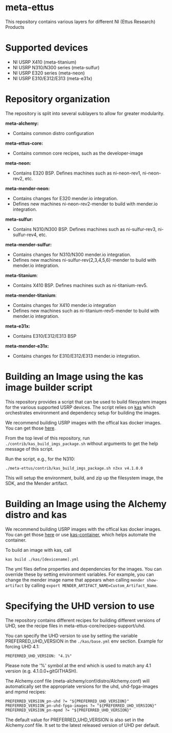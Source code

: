 meta-ettus
==========

This repository contains various layers for different NI (Ettus Research) Products

Supported devices
=================

  - NI USRP X410 (meta-titanium)
  - NI USRP N310/N300 series (meta-sulfur)
  - NI USRP E320 series (meta-neon)
  - NI USRP E310/E312/E313 (meta-e31x)


Repository organization
=======================

The repository is split into several sublayers to allow for greater modularity.

**meta-alchemy:**

- Contains common distro configuration

**meta-ettus-core:**

- Contains common core recipes, such as the developer-image

**meta-neon:**

- Contains E320 BSP. Defines machines such as ni-neon-rev1, ni-neon-rev2, etc.

**meta-mender-neon:**

- Contains changes for E320 mender.io integration.
- Defines new machines ni-neon-rev2-mender to build with mender.io integration.

**meta-sulfur:**

- Contains N310/N300 BSP. Defines machines such as ni-sulfur-rev3, ni-sulfur-rev4, etc.

**meta-mender-sulfur:**

- Contains changes for N310/N300 mender.io integration.
- Defines new machines ni-sulfur-rev{2,3,4,5,6}-mender to build with mender.io integration.

**meta-titanium**:

- Contains X410 BSP. Defines machines such as ni-titanium-rev5.

**meta-mender-titanium**:

- Contains changes for X410 mender.io integration
- Defines new machines such as ni-titanium-rev5-mender to build with mender.io integration.

**meta-e31x:**

- Contains E310/E312/E313 BSP

**meta-mender-e31x:**

- Contains changes for E310/E312/E313 mender.io integration.

Building an Image using the kas image builder script
====================================================

This repository provides a script that can be used to build filesystem images
for the various supported USRP devices. The script relies on [kas](https://github.com/siemens/kas) which
orchestrates environment and dependency setup for building the images.

We recommend building USRP images with the offical kas docker images. You can
get those [here](https://ghcr.io/siemens/kas/kas).

From the top level of this repository, run ``./contrib/kas_build_imgs_package.sh``
without arguments to get the help message of this script.

Run the script, e.g., for the N310:

    ./meta-ettus/contrib/kas_build_imgs_package.sh n3xx v4.1.0.0

This will setup the environment, build, and zip up the filesystem image,
the SDK, and the Mender artifact.

Building an Image using the Alchemy distro and kas
==================================================

We recommend building USRP images with the offical kas docker images. You can
get those [here](https://ghcr.io/siemens/kas/kas) or use
[kas-container](https://github.com/siemens/kas/blob/master/kas-container), which helps automate the container.

To build an image with kas, call

    kas build ./kas/[devicename].yml

The yml files define properties and dependencies for the images. You can override
these by setting environment variables. For example, you can change the mender
image name that appears when calling ``mender show-artifact`` by
calling ``export MENDER_ARTIFACT_NAME=Custom_Artifact_Name``.

Specifying the UHD version to use
=================================

The repository contains different recipes for building different versions of
UHD, see the recipe files in meta-ettus-core/recipes-support/uhd.

You can specify the UHD version to use by setting the variable
PREFERRED_UHD_VERSION in the ``./kas/base.yml`` env section. Example for forcing UHD 4.1:

    PREFERRED_UHD_VERSION: "4.1%"

Please note the '%' symbol at the end which is used to match any 4.1 version
(e.g. 4.1.0.0+gitGITHASH).

The Alchemy.conf file (meta-alchemy/conf/distro/Alchemy.conf) will automatically
set the appropriate versions for the uhd, uhd-fpga-images and mpmd recipes:

    PREFERRED_VERSION_pn-uhd ?= "${PREFERRED_UHD_VERSION}"
    PREFERRED_VERSION_pn-uhd-fpga-images ?= "${PREFERRED_UHD_VERSION}"
    PREFERRED_VERSION_pn-mpmd ?= "${PREFERRED_UHD_VERSION}"

The default value for PREFERRED_UHD_VERSION is also set in the Alchemy.conf
file. It set to the latest released version of UHD per default.
